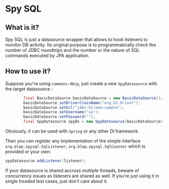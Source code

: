 # Spy SQL
## What is it?
Spy SQL is just a datasource wrapper that allows to hook listeners to monitor DB activity. Its original purpose is to programmatically check the number of JDBC roundtrips and the number or the nature of SQL commands executed by JPA application.
## How to use it?
Suppose you're using `commons-dbcp`, just create a new `SpyDatasource` with the target datasource :

```java
        final BasicDataSource basicDataSource = new BasicDataSource();
        basicDataSource.setDriverClassName("org.h2.Driver");
        basicDataSource.setUrl("jdbc:h2:mem:sample");
        basicDataSource.setUsername("sa");
        basicDataSource.setPassword("");
        final SpyDatasource spyDs = new SpyDatasource(basicDataSource);
```

Obviously, it can be used with `Spring` or any other DI framework.

Then you can register any implementation of the simple interface `org.blep.spysql.SqlListener`, `org.blep.spysql.SqlCounter` which is provided or your own:

```java
spyDatasource.addListener(listener);
```

If your datasource is shared accross multiple threads, beware of concurrency issues as listeners are shared as well. If you're just using it in single treaded test cases, just don't care about it.
